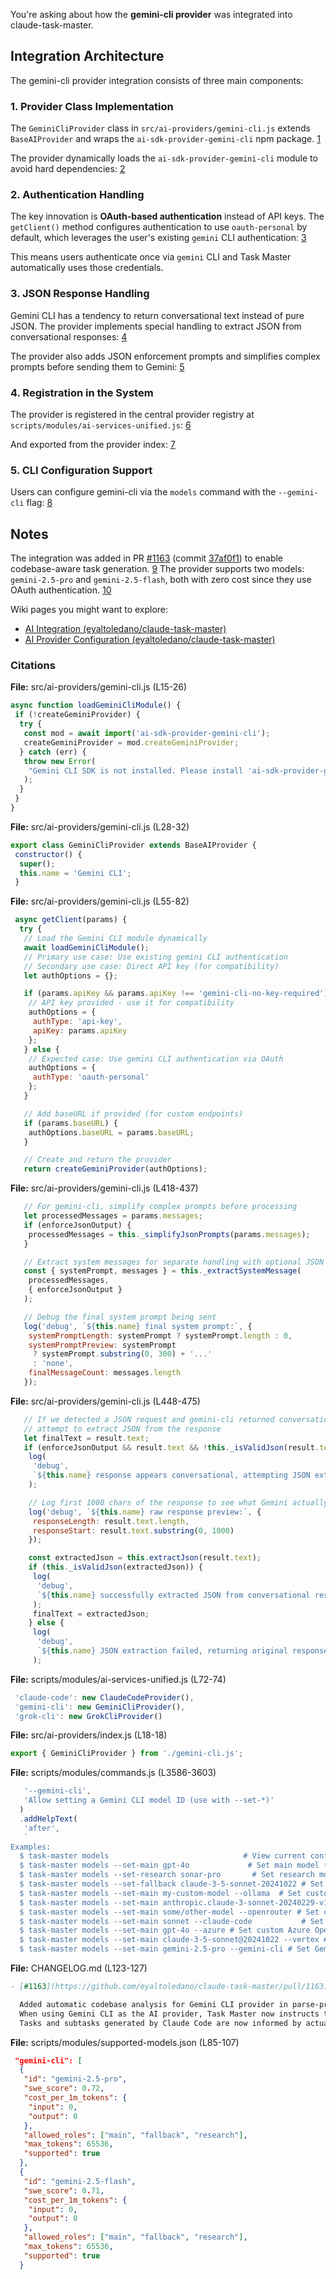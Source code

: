 You're asking about how the **gemini-cli provider** was integrated into claude-task-master. <cite/>

## Integration Architecture

The gemini-cli provider integration consists of three main components:

### 1. Provider Class Implementation

The `GeminiCliProvider` class in `src/ai-providers/gemini-cli.js` extends `BaseAIProvider` and wraps the `ai-sdk-provider-gemini-cli` npm package. [1](#1-0)

The provider dynamically loads the `ai-sdk-provider-gemini-cli` module to avoid hard dependencies: [2](#1-1)

### 2. Authentication Handling

The key innovation is **OAuth-based authentication** instead of API keys. The `getClient()` method configures authentication to use `oauth-personal` by default, which leverages the user's existing `gemini` CLI authentication: [3](#1-2)

This means users authenticate once via `gemini` CLI and Task Master automatically uses those credentials. <cite/>

### 3. JSON Response Handling

Gemini CLI has a tendency to return conversational text instead of pure JSON. The provider implements special handling to extract JSON from conversational responses: [4](#1-3)

The provider also adds JSON enforcement prompts and simplifies complex prompts before sending them to Gemini: [5](#1-4)

### 4. Registration in the System

The provider is registered in the central provider registry at `scripts/modules/ai-services-unified.js`: [6](#1-5)

And exported from the provider index: [7](#1-6)

### 5. CLI Configuration Support

Users can configure gemini-cli via the `models` command with the `--gemini-cli` flag: [8](#1-7)

## Notes

The integration was added in PR [#1163](https://github.com/eyaltoledano/claude-task-master/pull/1163) (commit [37af0f1](https://github.com/eyaltoledano/claude-task-master/commit/37af0f191227a68d119b7f89a377bf932ee3ac66)) to enable codebase-aware task generation. [9](#1-8)  The provider supports two models: `gemini-2.5-pro` and `gemini-2.5-flash`, both with zero cost since they use OAuth authentication. [10](#1-9)

Wiki pages you might want to explore:

- [AI Integration (eyaltoledano/claude-task-master)](/wiki/eyaltoledano/claude-task-master#7)
- [AI Provider Configuration (eyaltoledano/claude-task-master)](/wiki/eyaltoledano/claude-task-master#7.1)

### Citations

**File:** src/ai-providers/gemini-cli.js (L15-26)

```javascript
async function loadGeminiCliModule() {
 if (!createGeminiProvider) {
  try {
   const mod = await import('ai-sdk-provider-gemini-cli');
   createGeminiProvider = mod.createGeminiProvider;
  } catch (err) {
   throw new Error(
    "Gemini CLI SDK is not installed. Please install 'ai-sdk-provider-gemini-cli' to use the gemini-cli provider."
   );
  }
 }
}
```

**File:** src/ai-providers/gemini-cli.js (L28-32)

```javascript
export class GeminiCliProvider extends BaseAIProvider {
 constructor() {
  super();
  this.name = 'Gemini CLI';
 }
```

**File:** src/ai-providers/gemini-cli.js (L55-82)

```javascript
 async getClient(params) {
  try {
   // Load the Gemini CLI module dynamically
   await loadGeminiCliModule();
   // Primary use case: Use existing gemini CLI authentication
   // Secondary use case: Direct API key (for compatibility)
   let authOptions = {};

   if (params.apiKey && params.apiKey !== 'gemini-cli-no-key-required') {
    // API key provided - use it for compatibility
    authOptions = {
     authType: 'api-key',
     apiKey: params.apiKey
    };
   } else {
    // Expected case: Use gemini CLI authentication via OAuth
    authOptions = {
     authType: 'oauth-personal'
    };
   }

   // Add baseURL if provided (for custom endpoints)
   if (params.baseURL) {
    authOptions.baseURL = params.baseURL;
   }

   // Create and return the provider
   return createGeminiProvider(authOptions);
```

**File:** src/ai-providers/gemini-cli.js (L418-437)

```javascript
   // For gemini-cli, simplify complex prompts before processing
   let processedMessages = params.messages;
   if (enforceJsonOutput) {
    processedMessages = this._simplifyJsonPrompts(params.messages);
   }

   // Extract system messages for separate handling with optional JSON enforcement
   const { systemPrompt, messages } = this._extractSystemMessage(
    processedMessages,
    { enforceJsonOutput }
   );

   // Debug the final system prompt being sent
   log('debug', `${this.name} final system prompt:`, {
    systemPromptLength: systemPrompt ? systemPrompt.length : 0,
    systemPromptPreview: systemPrompt
     ? systemPrompt.substring(0, 300) + '...'
     : 'none',
    finalMessageCount: messages.length
   });
```

**File:** src/ai-providers/gemini-cli.js (L448-475)

```javascript
   // If we detected a JSON request and gemini-cli returned conversational text,
   // attempt to extract JSON from the response
   let finalText = result.text;
   if (enforceJsonOutput && result.text && !this._isValidJson(result.text)) {
    log(
     'debug',
     `${this.name} response appears conversational, attempting JSON extraction`
    );

    // Log first 1000 chars of the response to see what Gemini actually returned
    log('debug', `${this.name} raw response preview:`, {
     responseLength: result.text.length,
     responseStart: result.text.substring(0, 1000)
    });

    const extractedJson = this.extractJson(result.text);
    if (this._isValidJson(extractedJson)) {
     log(
      'debug',
      `${this.name} successfully extracted JSON from conversational response`
     );
     finalText = extractedJson;
    } else {
     log(
      'debug',
      `${this.name} JSON extraction failed, returning original response`
     );

```

**File:** scripts/modules/ai-services-unified.js (L72-74)

```javascript
 'claude-code': new ClaudeCodeProvider(),
 'gemini-cli': new GeminiCliProvider(),
 'grok-cli': new GrokCliProvider()
```

**File:** src/ai-providers/index.js (L18-18)

```javascript
export { GeminiCliProvider } from './gemini-cli.js';
```

**File:** scripts/modules/commands.js (L3586-3603)

```javascript
   '--gemini-cli',
   'Allow setting a Gemini CLI model ID (use with --set-*)'
  )
  .addHelpText(
   'after',
   `
Examples:
  $ task-master models                              # View current configuration
  $ task-master models --set-main gpt-4o             # Set main model (provider inferred)
  $ task-master models --set-research sonar-pro       # Set research model
  $ task-master models --set-fallback claude-3-5-sonnet-20241022 # Set fallback
  $ task-master models --set-main my-custom-model --ollama  # Set custom Ollama model for main role
  $ task-master models --set-main anthropic.claude-3-sonnet-20240229-v1:0 --bedrock # Set custom Bedrock model for main role
  $ task-master models --set-main some/other-model --openrouter # Set custom OpenRouter model for main role
  $ task-master models --set-main sonnet --claude-code           # Set Claude Code model for main role
  $ task-master models --set-main gpt-4o --azure # Set custom Azure OpenAI model for main role
  $ task-master models --set-main claude-3-5-sonnet@20241022 --vertex # Set custom Vertex AI model for main role
  $ task-master models --set-main gemini-2.5-pro --gemini-cli # Set Gemini CLI model for main role
```

**File:** CHANGELOG.md (L123-127)

```markdown
- [#1163](https://github.com/eyaltoledano/claude-task-master/pull/1163) [`37af0f1`](https://github.com/eyaltoledano/claude-task-master/commit/37af0f191227a68d119b7f89a377bf932ee3ac66) Thanks [@Crunchyman-ralph](https://github.com/Crunchyman-ralph)! - Enhanced Gemini CLI provider with codebase-aware task generation

  Added automatic codebase analysis for Gemini CLI provider in parse-prd, and analyze-complexity, add-task, udpate-task, update, update-subtask commands
  When using Gemini CLI as the AI provider, Task Master now instructs the AI to analyze the project structure, existing implementations, and patterns before generating tasks or subtasks
  Tasks and subtasks generated by Claude Code are now informed by actual codebase analysis, resulting in more accurate and contextual outputs
```

**File:** scripts/modules/supported-models.json (L85-107)

```json
 "gemini-cli": [
  {
   "id": "gemini-2.5-pro",
   "swe_score": 0.72,
   "cost_per_1m_tokens": {
    "input": 0,
    "output": 0
   },
   "allowed_roles": ["main", "fallback", "research"],
   "max_tokens": 65536,
   "supported": true
  },
  {
   "id": "gemini-2.5-flash",
   "swe_score": 0.71,
   "cost_per_1m_tokens": {
    "input": 0,
    "output": 0
   },
   "allowed_roles": ["main", "fallback", "research"],
   "max_tokens": 65536,
   "supported": true
  }
```
